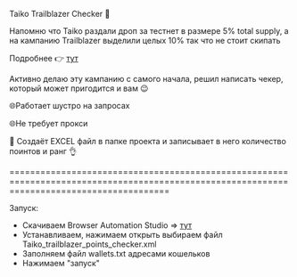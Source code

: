 Taiko Trailblazer Checker 🧐

Напомню что Taiko раздали дроп за тестнет в размере 5% total supply, а на кампанию Trailblazer выделили целых 10% так что не стоит скипать

Подробнее 👉 [тут](https://trailblazers.taiko.xyz/about) 

Активно делаю эту кампанию с самого начала, решил написать чекер, который может пригодится и вам 😉

🌐Работает шустро на запросах

🌐Не требует прокси

🏓 Создаёт EXCEL файл в папке проекта и записывает в него количество поинтов и ранг 👌

===========================================================================================================================================

Запуск:

- Скачиваем Browser Automation Studio => [тут](https://bablosoft.com/shop/BrowserAutomationStudio#download)
- Устанавливаем, нажимаем открыть выбираем файл Taiko_trailblazer_points_checker.xml
- Заполняем файл wallets.txt адресами кошельков
- Нажимаем "запуск"
